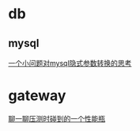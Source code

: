 # db
## mysql
[一个小问题对mysql隐式参数转换的思考](db/mysql/一个小问题对mysql隐式参数转换的思考.md)
# gateway
[聊一聊压测时碰到的一个性能瓶](gateway/聊一聊压测时碰到的一个性能瓶.md)